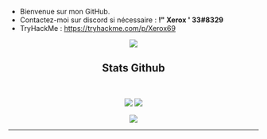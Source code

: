 - Bienvenue sur mon GitHub.
- Contactez-moi sur discord si nécessaire : **!" Xerox ' 33#8329**
- TryHackMe : https://tryhackme.com/p/Xerox69

<p align="center">
  <img src="https://komarev.com/ghpvc/?username=X3rox38&color=blue" />
</p>
<h2 align="center">
  Stats Github
</h2>
 
<br>

<p align = "center">
  <img  src = "https://github-readme-stats.vercel.app/api?username=v6nom&show_icons=true&theme=radical&line_height=27">
  <img src = "https://github-readme-stats.vercel.app/api/top-langs/?username=X3rox38&hide=html,css,java,shaderlab,kotlin,hlsl&theme=radical">
</p>

<p align = "center">
 <img  src="https://github-readme-streak-stats.herokuapp.com/?user=X3rox38&show_icons=true&locale=en&layout=compact&theme=radical&line_height=0" />
</p>  
<hr>
